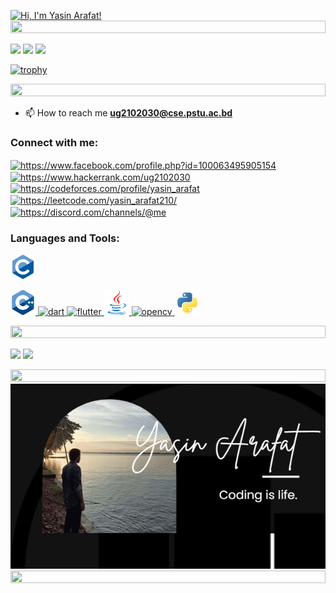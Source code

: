 
<a href="https://git.io/typing-svg"><img src="https://readme-typing-svg.herokuapp.com?font=Fira+Code&pause=1000&random=false&width=435&lines=Hi+,+I'm+Yasin+Arafat!" alt="Hi, I'm Yasin Arafat!" /></a>
<img src="https://i.imgur.com/dBaSKWF.gif" height="20" width="100%">

<!--
<div>
  <img src="https://techstack-generator.vercel.app/redux-icon.svg" alt="icon" width="50" height="50" />
  <a href="https://git.io/typing-svg"><img src="https://readme-typing-svg.herokuapp.com?font=Fira+Code&pause=1000&random=false&width=435&lines=A+Passionate+Coder+From+Bangladesh+!"alt="A Passionate Programmer Form Bangladesh" /></a>
  <img src="https://techstack-generator.vercel.app/eslint-icon.svg" alt="icon" width="50" height="50" />
  <br>
  
  <img src="https://techstack-generator.vercel.app/java-icon.svg" alt="icon" width="50" height="50" />
  <img src="https://techstack-generator.vercel.app/python-icon.svg" alt="icon" width="50" height="50" />
  <img src="https://techstack-generator.vercel.app/ts-icon.svg" alt="icon" width="50" height="50" />
  <img src="https://techstack-generator.vercel.app/react-icon.svg" alt="icon" width="50" height="50" />
  <img src="https://techstack-generator.vercel.app/mysql-icon.svg" alt="icon" width="50" height="50" />
  <img src="https://techstack-generator.vercel.app/prettier-icon.svg" alt="icon" width="50" height="50" />
  <img src="https://techstack-generator.vercel.app/restapi-icon.svg" alt="icon" width="50" height="50" />
  <img src="https://techstack-generator.vercel.app/graphql-icon.svg" alt="icon" width="50" height="50" />
  <img src="https://techstack-generator.vercel.app/webpack-icon.svg" alt="icon" width="50" height="50" />
  <img src="https://techstack-generator.vercel.app/js-icon.svg" width="50" height="50" />
</div>
<br>

<img src="https://i.imgur.com/dBaSKWF.gif" height="20" width="100%">

<!-- With Markdown Language -->

![](https://github-profile-summary-cards.vercel.app/api/cards/profile-details?username=yasin-arafat-05&theme=github_dark)
![](https://github-profile-summary-cards.vercel.app/api/cards/stats?username=yasin-arafat-05&theme=github_dark) ![](https://github-profile-summary-cards.vercel.app/api/cards/productive-time?username=yasin-arafat-05&theme=github_dark)


<!-- <img  alt="coding" width=400 src="https://user-images.githubusercontent.com/55389276/140866485-8fb1c876-9a8f-4d6a-98dc-08c4981eaf70.gif"> -->





[![trophy](https://github-profile-trophy.vercel.app/?username=yasin-arafat-05&theme=onedark)](https://github.com/ryo-ma/github-profile-trophy)

<img src="https://i.imgur.com/dBaSKWF.gif" height="20" width="100%">

- 📫 How to reach me **ug2102030@cse.pstu.ac.bd**



<!-- Connect with me facebook, and others -->

<h3 align="left">Connect with me:</h3>
<p align="left">
<a href="https://fb.com/https://www.facebook.com/profile.php?id=100063495905154" target="blank"><img align="center" src="https://raw.githubusercontent.com/rahuldkjain/github-profile-readme-generator/master/src/images/icons/Social/facebook.svg" alt="https://www.facebook.com/profile.php?id=100063495905154" height="30" width="40" /></a>
<a href="https://www.hackerrank.com/https://www.hackerrank.com/ug2102030" target="blank"><img align="center" src="https://raw.githubusercontent.com/rahuldkjain/github-profile-readme-generator/master/src/images/icons/Social/hackerrank.svg" alt="https://www.hackerrank.com/ug2102030" height="30" width="40" /></a>
<a href="https://codeforces.com/profile/https://codeforces.com/profile/yasin_arafat" target="blank"><img align="center" src="https://raw.githubusercontent.com/rahuldkjain/github-profile-readme-generator/master/src/images/icons/Social/codeforces.svg" alt="https://codeforces.com/profile/yasin_arafat" height="30" width="40" /></a>
<a href="https://www.leetcode.com/https://leetcode.com/yasin_arafat210/" target="blank"><img align="center" src="https://raw.githubusercontent.com/rahuldkjain/github-profile-readme-generator/master/src/images/icons/Social/leet-code.svg" alt="https://leetcode.com/yasin_arafat210/" height="30" width="40" /></a>
<a href="https://discord.gg/https://discord.com/channels/@me" target="blank"><img align="center" src="https://raw.githubusercontent.com/rahuldkjain/github-profile-readme-generator/master/src/images/icons/Social/discord.svg" alt="https://discord.com/channels/@me" height="30" width="40" /></a>
</p>


<!-- Language and Tools -->


<h3 align="left">Languages and Tools:</h3>
<p align="left"> 

<a href="https://www.cprogramming.com/" target="_blank" rel="noreferrer"> 
<img src="https://raw.githubusercontent.com/devicons/devicon/master/icons/c/c-original.svg" alt="c" width="40" height="40"/> </a> 

<a href="https://www.w3schools.com/cpp/" target="_blank" rel="noreferrer"> <img src="https://raw.githubusercontent.com/devicons/devicon/master/icons/cplusplus/cplusplus-original.svg" alt="cplusplus" width="40" height="40"/> </a> <a href="https://dart.dev" target="_blank" rel="noreferrer"> <img src="https://www.vectorlogo.zone/logos/dartlang/dartlang-icon.svg" alt="dart" width="40" height="40"/> </a> <a href="https://flutter.dev" target="_blank" rel="noreferrer"> <img src="https://www.vectorlogo.zone/logos/flutterio/flutterio-icon.svg" alt="flutter" width="40" height="40"/> </a> <a href="https://www.java.com" target="_blank" rel="noreferrer"> <img src="https://raw.githubusercontent.com/devicons/devicon/master/icons/java/java-original.svg" alt="java" width="40" height="40"/> </a> <a href="https://opencv.org/" target="_blank" rel="noreferrer"> <img src="https://www.vectorlogo.zone/logos/opencv/opencv-icon.svg" alt="opencv" width="40" height="40"/> </a> <a href="https://www.python.org" target="_blank" rel="noreferrer"> <img src="https://raw.githubusercontent.com/devicons/devicon/master/icons/python/python-original.svg" alt="python" width="40" height="40"/> </a> </p>


<img src="https://i.imgur.com/dBaSKWF.gif" height="20" width="100%">

<!-- Last Three Image -->

![](https://github-profile-summary-cards.vercel.app/api/cards/repos-per-language?username=yasin-arafat-05&theme=github_dark) ![](https://github-profile-summary-cards.vercel.app/api/cards/most-commit-language?username=yasin-arafat-05&theme=github_dark)



<img src="https://i.imgur.com/dBaSKWF.gif" height="20" width="100%">
<img  alt="coding" width=1000 src="Capture.PNG">
<img src="https://i.imgur.com/dBaSKWF.gif" height="20" width="100%">
